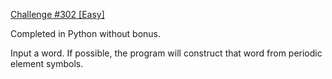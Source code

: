 [Challenge #302 \[Easy\]](https://www.reddit.com/r/dailyprogrammer/comments/5seexn/20170206_challenge_302_easy_spelling_with/)

Completed in Python without bonus.

Input a word. If possible, the program will construct that word from periodic element symbols.
